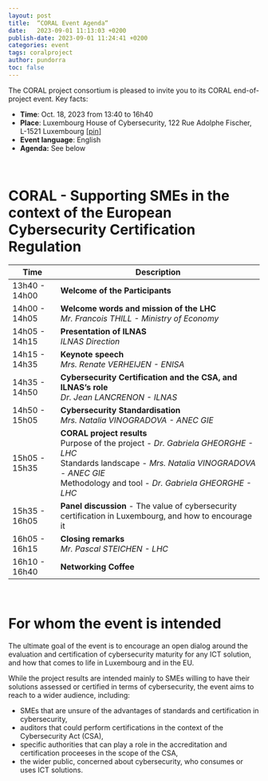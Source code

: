 ```yaml
---
layout: post
title:  “CORAL Event Agenda“
date:   2023-09-01 11:13:03 +0200
publish-date: 2023-09-01 11:24:41 +0200
categories: event
tags: coralproject
author: pundorra
toc: false
---
```


The CORAL project consortium is pleased to invite you to its CORAL end-of-project event. Key facts:<br>
<ul>
<li><strong>Time</strong>: Oct. 18, 2023 from 13:40 to 16h40<br>
<li><strong>Place</strong>: 	Luxembourg House of Cybersecurity, 122 Rue Adolphe Fischer, L-1521 Luxembourg <a href="https://goo.gl/maps/wR6N8PhQnAyfbza5A">[pin]</a><br>
<li><strong>Event language</strong>: English
<li><strong> Agenda:</strong> See below
</ul>

<br>

# CORAL - Supporting SMEs in the context of the European Cybersecurity Certification Regulation 


|   Time			| Description |
| --- | --- |
| 13h40 - 14h00	    | **Welcome of the Participants**	|
| 14h00 - 14h05 	| **Welcome words and mission of the LHC** <br>_Mr. Francois THILL - Ministry of Economy_ |
| 14h05 - 14h15  	| **Presentation of ILNAS** <br> _ILNAS Direction_ |
| 14h15 - 14h35  	| **Keynote speech** <br> _Mrs. Renate VERHEIJEN - ENISA_ |
| 14h35 -  14h50	|  **Cybersecurity Certification and the CSA, and ILNAS’s role** <br>_Dr. Jean LANCRENON - ILNAS_ | 
| 14h50 -  15h05	|  **Cybersecurity Standardisation** <br> _Mrs. Natalia VINOGRADOVA - ANEC GIE_ | 
| 15h05 -  15h35	|  **CORAL project results** <br> Purpose of the project - _Dr. Gabriela GHEORGHE - LHC_ <br> Standards landscape - _Mrs. Natalia VINOGRADOVA - ANEC GIE_ <br> Methodology and tool - _Dr. Gabriela GHEORGHE - LHC_ <br>|Feedback and lessons learnt - _Dr. Gabriela GHEORGHE - LHC_ |
| 15h35 -  16h05	|  **Panel discussion** - The value of cybersecurity certification in Luxembourg, and how to encourage it |
| 16h05 -  16h15	|  **Closing remarks** <br> _Mr. Pascal STEICHEN - LHC_ | 
| 16h10 -  16h40	|  **Networking Coffee** |

<br>

# For whom the event is intended
The ultimate goal of the event is to encourage an open dialog around the evaluation and certification of cybersecurity maturity for any ICT solution, and how that comes to life in Luxembourg and in the EU.

While the project results are intended mainly to SMEs willing to have their solutions assessed or certified in terms of cybersecurity, the event aims to reach to a wider audience, including: 
<ul>
<li>SMEs that are unsure of the advantages of standards and certification in cybersecurity, </li>
<li>auditors that could perform certifications in the context of the Cybersecurity Act (CSA), </li>
<li>specific authorities that can play a role in the accreditation and certification proceeses in the scope of the CSA, </li>
<li>the wider public, concerned about cybersecurity, who consumes or uses ICT solutions.</li>
<ul>



